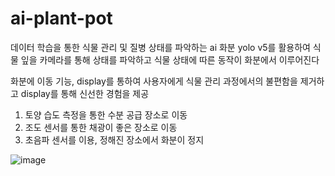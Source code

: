 # ai-plant-pot
데이터 학습을 통한 식물 관리 및 질병 상태를 파악하는 ai 화분
yolo v5를 활용하여 식물 잎을 카메라를 통해 상태를 파악하고
식물 상태에 따른 동작이 화분에서 이루어진다

화분에 이동 기능, display를 통하여 사용자에게 식물 관리 과정에서의 불편함을 제거하고 display를 통해 신선한 경험을 제공

1. 토양 습도 측정을 통한 수분 공급 장소로 이동
2. 조도 센서를 통한 채광이 좋은 장소로 이동
3. 초음파 센서를 이용, 정해진 장소에서 화분이 정지

![image](https://github.com/user-attachments/assets/26d34314-422b-4491-b00d-9863c6eaccb0)
